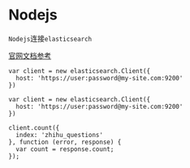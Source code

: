 # Nodejs

`Nodejs`连接`elasticsearch`

[官网文档参考](https://www.elastic.co/guide/en/elasticsearch/client/javascript-api/current/auth-reference.html)

```text
var client = new elasticsearch.Client({
  host: 'https://user:password@my-site.com:9200'
})
```

```text
var client = new elasticsearch.Client({
  host: 'https://user:password@my-site.com:9200'
})

client.count({
  index: 'zhihu_questions'
}, function (error, response) {
  var count = response.count;
});
```

